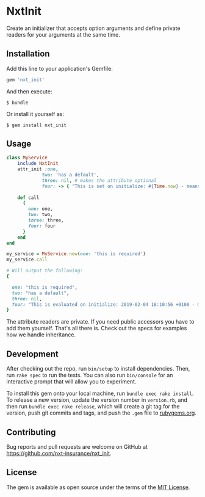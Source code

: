 # NxtInit

Create an initializer that accepts option arguments and define private readers for your 
arguments at the same time. 

## Installation

Add this line to your application's Gemfile:

```ruby
gem 'nxt_init'
```

And then execute:

    $ bundle

Or install it yourself as:

    $ gem install nxt_init

## Usage

```ruby
class MyService
    include NxtInit
    attr_init :one, 
             two: 'has a default', 
             three: nil, # makes the attribute optional
             four: -> { "This is set on initialize: #{Time.now} - means it will not be evaluated multiple times" } 
             
    def call
      {
        one: one,
        two: two,
        three: three,
        four: four
      }
    end
end

my_service = MyService.new(one: 'this is required')
my_service.call

# Will output the following:
{

  one: "this is required", 
  two: "has a default", 
  three: nil, 
  four: "This is evaluated on initialize: 2019-02-04 18:10:56 +0100 - means it will not be evaluated multiple times"
} 
```

The attribute readers are private. If you need public accessors you have to add them yourself. That's all there is.
Check out the specs for examples how we handle inheritance. 

## Development

After checking out the repo, run `bin/setup` to install dependencies. Then, run `rake spec` to run the tests. You can also run `bin/console` for an interactive prompt that will allow you to experiment.

To install this gem onto your local machine, run `bundle exec rake install`. To release a new version, update the version number in `version.rb`, and then run `bundle exec rake release`, which will create a git tag for the version, push git commits and tags, and push the `.gem` file to [rubygems.org](https://rubygems.org).

## Contributing

Bug reports and pull requests are welcome on GitHub at https://github.com/nxt-insurance/nxt_init.

## License

The gem is available as open source under the terms of the [MIT License](https://opensource.org/licenses/MIT).
